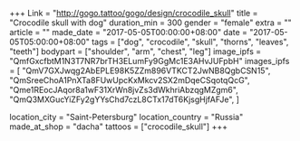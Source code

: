 +++
Link = "http://gogo.tattoo/gogo/design/crocodile_skull"
title = "Crocodile skull with dog"
duration_min = 300
gender = "female"
extra = ""
article = ""
made_date = "2017-05-05T00:00:00+08:00"
date = "2017-05-05T05:00:00+08:00"
tags = ["dog", "crocodile", "skull", "thorns", "leaves", "teeth"]
bodypart = ["shoulder", "arm", "chest", "leg"]
image_ipfs = "QmfGxcfbtM1N3T7NR7brTH3ELumFy9GgMc1E3AHvJUFpbH"
images_ipfs = [  "QmV7GXJwqg2AbEPLE98K5ZZm896VTKCT2JwNB8QgbCSN15",
  "QmSreeChoA1PnXTa8FUwUpcKxMkcv2SX2mDqeCSqotqQcG",
  "Qme1REocJAqor8a1wF31XrWn8jvZs3dWkhriAbzqgMZgm6",
  "QmQ3MXGucYiZFy2gYYsChd7czL8CTx17dT6KjsgHjfAFJe",
]

location_city = "Saint-Petersburg"
location_country = "Russia"
made_at_shop = "dacha"
tattoos = ["crocodile_skull"]
+++
